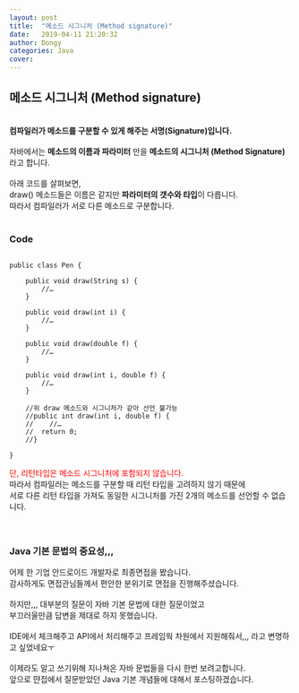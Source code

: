 ```yaml
---
layout: post
title:  "메소드 시그니처 (Method signature)"
date:   2019-04-11 21:20:32
author: Dongy
categories: Java
cover:
---
```


## 메소드 시그니처 (Method signature)
<br>
<strong>컴파일러가 메소드를 구분할 수 있게 해주는 서명(Signature)입니다.</strong><br>
<br>
자바에서는 <strong>메소드의 이름과 파라미터</strong> 만을 <strong>메소드의 시그니처 (Method Signature)</strong> 라고 합니다.<br>
<br>
아래 코드를 살펴보면, <br>
draw() 메소드들은 이름은 같지만 <strong>파라미터의 갯수와 타입</strong>이 다릅니다.<br> 
따라서 컴파일러가 서로 다른 메소드로 구분합니다.<br>
<br>


### Code
```

public class Pen {
    
    public void draw(String s) {
        //…
    }

    public void draw(int i) {
        //…
    }

    public void draw(double f) {
        //…
    }

    public void draw(int i, double f) {
        //…
    }

    //위 draw 메소드와 시그니처가 같아 선언 불가능
    //public int draw(int i, double f) {
    //    //…
	//  return 0;
    //}

}

```


<span style="color:red">단, 리턴타입은 메소드 시그니처에 포함되지 않습니다.</span><br>
따라서 컴파일러는 메소드를 구분할 때 리턴 타입을 고려하지 않기 때문에 <br>
서로 다른 리턴 타입을 가져도 동일한 시그니처를 가진 2개의 메소드를 선언할 수 없습니다.<br>
<br><br>


### Java 기본 문법의 중요성,,,
어제 한 기업 안드로이드 개발자로 최종면접을 봤습니다.<br>
감사하게도 면접관님들께서 편안한 분위기로 면접을 진행해주셨습니다.<br><br>
하지만,,, 대부분의 질문이 자바 기본 문법에 대한 질문이었고<br>
부끄러울만큼 답변을 제대로 하지 못했습니다.<br><br>
IDE에서 체크해주고 API에서 처리해주고 프레임웍 차원에서 지원해줘서,,, 라고 변명하고 싶었네요ㅜ <br><br>
이제라도 알고 쓰기위해 지나쳐온 자바 문법들을 다시 한번 보려고합니다.<br>
앞으로 먄접에서 질문받았던 Java 기본 개념들에 대해서 포스팅하겠습니다. <br><br>
